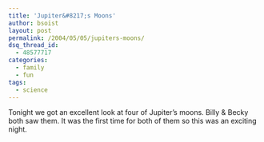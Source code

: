 ```yaml
---
title: 'Jupiter&#8217;s Moons'
author: bsoist
layout: post
permalink: /2004/05/05/jupiters-moons/
dsq_thread_id:
  - 48577717
categories:
  - family
  - fun
tags:
  - science
---
```

Tonight we got an excellent look at four of Jupiter&#8217;s moons. Billy & Becky both saw them. It was the first time for both of them so this was an exciting night.
